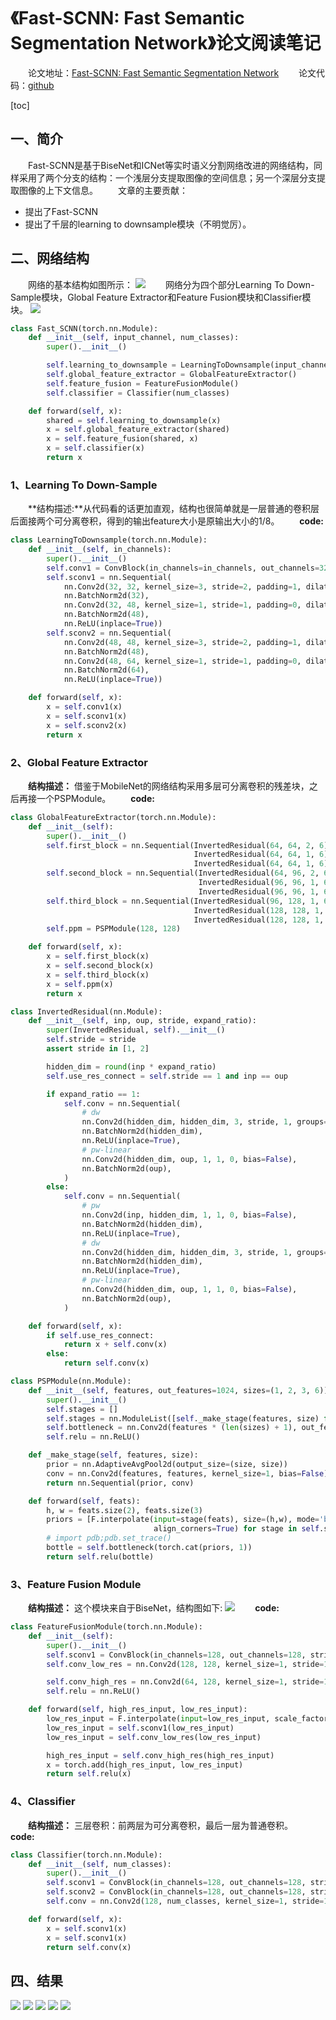 # 《Fast-SCNN: Fast Semantic Segmentation Network》论文阅读笔记
&emsp;&emsp;论文地址：[Fast-SCNN: Fast Semantic Segmentation Network](https://arxiv.org/pdf/1902.04502.pdf)
&emsp;&emsp;论文代码：[github](https://github.com/DeepVoltaire/Fast-SCNN)

[toc]
## 一、简介
&emsp;&emsp;Fast-SCNN是基于BiseNet和ICNet等实时语义分割网络改进的网络结构，同样采用了两个分支的结构：一个浅层分支提取图像的空间信息；另一个深层分支提取图像的上下文信息。
&emsp;&emsp;文章的主要贡献：
- 提出了Fast-SCNN
- 提出了千层的learning to downsample模块（不明觉厉）。


## 二、网络结构
&emsp;&emsp;网络的基本结构如图所示：
![](imgs/arch.png)
&emsp;&emsp;网络分为四个部分Learning To Down-Sample模块，Global Feature Extractor和Feature Fusion模块和Classifier模块。
![](imgs/arch_com.png)
```python
class Fast_SCNN(torch.nn.Module):
    def __init__(self, input_channel, num_classes):
        super().__init__()

        self.learning_to_downsample = LearningToDownsample(input_channel)
        self.global_feature_extractor = GlobalFeatureExtractor()
        self.feature_fusion = FeatureFusionModule()
        self.classifier = Classifier(num_classes)

    def forward(self, x):
        shared = self.learning_to_downsample(x)
        x = self.global_feature_extractor(shared)
        x = self.feature_fusion(shared, x)
        x = self.classifier(x)
        return x
```
### 1、Learning To Down-Sample
&emsp;&emsp;**结构描述:**从代码看的话更加直观，结构也很简单就是一层普通的卷积层后面接两个可分离卷积，得到的输出feature大小是原输出大小的1/8。
&emsp;&emsp;**code:**
```python
class LearningToDownsample(torch.nn.Module):
    def __init__(self, in_channels):
        super().__init__()
        self.conv1 = ConvBlock(in_channels=in_channels, out_channels=32, stride=2)
        self.sconv1 = nn.Sequential(
            nn.Conv2d(32, 32, kernel_size=3, stride=2, padding=1, dilation=1, groups=32, bias=False),
            nn.BatchNorm2d(32),
            nn.Conv2d(32, 48, kernel_size=1, stride=1, padding=0, dilation=1, groups=1, bias=False),
            nn.BatchNorm2d(48),
            nn.ReLU(inplace=True))
        self.sconv2 = nn.Sequential(
            nn.Conv2d(48, 48, kernel_size=3, stride=2, padding=1, dilation=1, groups=48, bias=False),
            nn.BatchNorm2d(48),
            nn.Conv2d(48, 64, kernel_size=1, stride=1, padding=0, dilation=1, groups=1, bias=False),
            nn.BatchNorm2d(64),
            nn.ReLU(inplace=True))

    def forward(self, x):
        x = self.conv1(x)
        x = self.sconv1(x)
        x = self.sconv2(x)
        return x
```
### 2、Global Feature Extractor
&emsp;&emsp;**结构描述：** 借鉴于MobileNet的网络结构采用多层可分离卷积的残差块，之后再接一个PSPModule。
&emsp;&emsp;**code:**
```python
class GlobalFeatureExtractor(torch.nn.Module):
    def __init__(self):
        super().__init__()
        self.first_block = nn.Sequential(InvertedResidual(64, 64, 2, 6),
                                         InvertedResidual(64, 64, 1, 6),
                                         InvertedResidual(64, 64, 1, 6))
        self.second_block = nn.Sequential(InvertedResidual(64, 96, 2, 6),
                                          InvertedResidual(96, 96, 1, 6),
                                          InvertedResidual(96, 96, 1, 6))
        self.third_block = nn.Sequential(InvertedResidual(96, 128, 1, 6),
                                         InvertedResidual(128, 128, 1, 6),
                                         InvertedResidual(128, 128, 1, 6))
        self.ppm = PSPModule(128, 128)

    def forward(self, x):
        x = self.first_block(x)
        x = self.second_block(x)
        x = self.third_block(x)
        x = self.ppm(x)
        return x
```
```python
class InvertedResidual(nn.Module):
    def __init__(self, inp, oup, stride, expand_ratio):
        super(InvertedResidual, self).__init__()
        self.stride = stride
        assert stride in [1, 2]

        hidden_dim = round(inp * expand_ratio)
        self.use_res_connect = self.stride == 1 and inp == oup

        if expand_ratio == 1:
            self.conv = nn.Sequential(
                # dw
                nn.Conv2d(hidden_dim, hidden_dim, 3, stride, 1, groups=hidden_dim, bias=False),
                nn.BatchNorm2d(hidden_dim),
                nn.ReLU(inplace=True),
                # pw-linear
                nn.Conv2d(hidden_dim, oup, 1, 1, 0, bias=False),
                nn.BatchNorm2d(oup),
            )
        else:
            self.conv = nn.Sequential(
                # pw
                nn.Conv2d(inp, hidden_dim, 1, 1, 0, bias=False),
                nn.BatchNorm2d(hidden_dim),
                nn.ReLU(inplace=True),
                # dw
                nn.Conv2d(hidden_dim, hidden_dim, 3, stride, 1, groups=hidden_dim, bias=False),
                nn.BatchNorm2d(hidden_dim),
                nn.ReLU(inplace=True),
                # pw-linear
                nn.Conv2d(hidden_dim, oup, 1, 1, 0, bias=False),
                nn.BatchNorm2d(oup),
            )

    def forward(self, x):
        if self.use_res_connect:
            return x + self.conv(x)
        else:
            return self.conv(x)
```
```python
class PSPModule(nn.Module):
    def __init__(self, features, out_features=1024, sizes=(1, 2, 3, 6)):
        super().__init__()
        self.stages = []
        self.stages = nn.ModuleList([self._make_stage(features, size) for size in sizes])
        self.bottleneck = nn.Conv2d(features * (len(sizes) + 1), out_features, kernel_size=1)
        self.relu = nn.ReLU()

    def _make_stage(self, features, size):
        prior = nn.AdaptiveAvgPool2d(output_size=(size, size))
        conv = nn.Conv2d(features, features, kernel_size=1, bias=False)
        return nn.Sequential(prior, conv)

    def forward(self, feats):
        h, w = feats.size(2), feats.size(3)
        priors = [F.interpolate(input=stage(feats), size=(h,w), mode='bilinear',
                                align_corners=True) for stage in self.stages] + [feats]
        # import pdb;pdb.set_trace()
        bottle = self.bottleneck(torch.cat(priors, 1))
        return self.relu(bottle)
```
### 3、Feature Fusion Module
&emsp;&emsp;**结构描述：** 这个模块来自于BiseNet，结构图如下:
![](imgs/ffm.png)
&emsp;&emsp;**code:**
```python
class FeatureFusionModule(torch.nn.Module):
    def __init__(self):
        super().__init__()
        self.sconv1 = ConvBlock(in_channels=128, out_channels=128, stride=1, dilation=1, groups=128)
        self.conv_low_res = nn.Conv2d(128, 128, kernel_size=1, stride=1, padding=0, bias=True)

        self.conv_high_res = nn.Conv2d(64, 128, kernel_size=1, stride=1, padding=0, bias=True)
        self.relu = nn.ReLU()

    def forward(self, high_res_input, low_res_input):
        low_res_input = F.interpolate(input=low_res_input, scale_factor=4, mode='bilinear', align_corners=True)
        low_res_input = self.sconv1(low_res_input)
        low_res_input = self.conv_low_res(low_res_input)

        high_res_input = self.conv_high_res(high_res_input)
        x = torch.add(high_res_input, low_res_input)
        return self.relu(x)
```
### 4、Classifier
&emsp;&emsp;**结构描述：** 三层卷积：前两层为可分离卷积，最后一层为普通卷积。
&emsp;&emsp;**code:** 
```python
class Classifier(torch.nn.Module):
    def __init__(self, num_classes):
        super().__init__()
        self.sconv1 = ConvBlock(in_channels=128, out_channels=128, stride=1, dilation=1, groups=128)
        self.sconv2 = ConvBlock(in_channels=128, out_channels=128, stride=1, dilation=1, groups=128)
        self.conv = nn.Conv2d(128, num_classes, kernel_size=1, stride=1, padding=0, bias=True)

    def forward(self, x):
        x = self.sconv1(x)
        x = self.sconv1(x)
        return self.conv(x)
```
## 四、结果

![](imgs/fps.png)
![](imgs/res.png)
![](imgs/img.png)
![](imgs/no_com.png)
![](imgs/train.png)